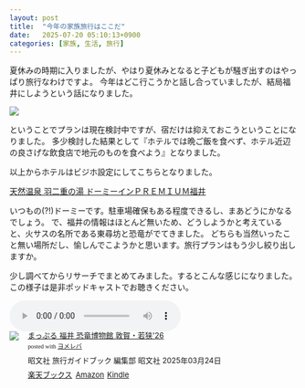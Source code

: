 ```yaml
---
layout: post
title:  "今年の家族旅行はここだ"
date:   2025-07-20 05:10:13+0900
categories: [家族, 生活, 旅行]
---
```

夏休みの時期に入りましたが、やはり夏休みとなると子どもが騒ぎ出すのはやっぱり旅行なわけですよ。
今年はどこ行こうかと話し合っていましたが、結局福井にしようという話になりました。

![](/images/2025-07-20/planning.png)

<!-- more -->

ということでプランは現在検討中ですが、宿だけは抑えておこうということになりました。
多少検討した結果として『ホテルでは晩ご飯を食べず、ホテル近辺の良さげな飲食店で地元のものを食べよう』となりました。

以上からホテルはビジホ設定にしてこちらとなりました。

<a href="//af.moshimo.com/af/c/click?a_id=2091953&p_id=55&pc_id=55&pl_id=624&url=https%3A%2F%2Ftravel.rakuten.co.jp%2FHOTEL%2F172494%2F172494.html" rel="nofollow" referrerpolicy="no-referrer-when-downgrade" attributionsrc>天然温泉 羽二重の湯 ドーミーインＰＲＥＭＩＵＭ福井</a><img src="//i.moshimo.com/af/i/impression?a_id=2091953&p_id=55&pc_id=55&pl_id=624" width="1" height="1" style="border:none;" alt="" loading="lazy">

いつもの(?!)ドーミーです。駐車場確保もある程度できるし、まあどうにかなるでしょう。
で、福井の情報はほとんど無いため、どうしようかと考えていると、火サスの名所である東尋坊と恐竜がでてきました。
どちらも当然いったこと無い場所だし、愉しんでこようかと思います。旅行プランはもう少し絞り出しますか。

少し調べてからリサーチでまとめてみました。するとこんな感じになりました。この様子は是非ポッドキャストでお聴きください。

<audio controls>
    <source src="/audio/2025-07-20-plan.m4a" type="audio/mpeg">
    お使いのブラウザは audio 要素に対応していません。
</audio>

<div class="booklink-box" style="text-align:left;padding-bottom:20px;font-size:small;zoom: 1;overflow: hidden;"><div class="booklink-image" style="float:left;margin:0 15px 10px 0;"><a href="//af.moshimo.com/af/c/click?a_id=1175594&p_id=56&pc_id=56&pl_id=637&s_v=b5Rz2P0601xu&url=http%3A%2F%2Fbooks.rakuten.co.jp%2Frb%2F18139848%2F%3Frafcid%3Dwsc_b_bs_1051722217600006323" target="_blank" ><img src="https://thumbnail.image.rakuten.co.jp/@0_mall/book/cabinet/9413/9784398299413_1_4.jpg?_ex=200x200" style="border: none;" /></a><img src="//i.moshimo.com/af/i/impression?a_id=1175594&p_id=56&pc_id=56&pl_id=637" width="1" height="1" style="border:none;"></div><div class="booklink-info" style="line-height:120%;zoom: 1;overflow: hidden;"><div class="booklink-name" style="margin-bottom:10px;line-height:120%"><a href="//af.moshimo.com/af/c/click?a_id=1175594&p_id=56&pc_id=56&pl_id=637&s_v=b5Rz2P0601xu&url=http%3A%2F%2Fbooks.rakuten.co.jp%2Frb%2F18139848%2F%3Frafcid%3Dwsc_b_bs_1051722217600006323" target="_blank" >まっぷる 福井 恐竜博物館 敦賀・若狭'26</a><img src="//i.moshimo.com/af/i/impression?a_id=1175594&p_id=56&pc_id=56&pl_id=637" width="1" height="1" style="border:none;"><div class="booklink-powered-date" style="font-size:8pt;margin-top:5px;font-family:verdana;line-height:120%">posted with <a href="https://yomereba.com" rel="nofollow" target="_blank">ヨメレバ</a></div></div><div class="booklink-detail" style="margin-bottom:5px;">昭文社 旅行ガイドブック 編集部 昭文社 2025年03月24日    </div><div class="booklink-link2" style="margin-top:10px;"><div class="shoplinkrakuten" style="display:inline;margin-right:5px"><a href="//af.moshimo.com/af/c/click?a_id=1175594&p_id=56&pc_id=56&pl_id=637&s_v=b5Rz2P0601xu&url=http%3A%2F%2Fbooks.rakuten.co.jp%2Frb%2F18139848%2F%3Frafcid%3Dwsc_b_bs_1051722217600006323" target="_blank" >楽天ブックス</a><img src="//i.moshimo.com/af/i/impression?a_id=1175594&p_id=56&pc_id=56&pl_id=637" width="1" height="1" style="border:none;"></div><div class="shoplinkamazon" style="display:inline;margin-right:5px"><a href="//af.moshimo.com/af/c/click?a_id=920708&p_id=170&pc_id=185&pl_id=4062&s_v=b5Rz2P0601xu&url=https%3A%2F%2Fwww.amazon.co.jp%2Fexec%2Fobidos%2FASIN%2F4398299416" target="_blank" >Amazon</a></div><div class="shoplinkkindle" style="display:inline;margin-right:5px"><a href="//af.moshimo.com/af/c/click?a_id=920708&p_id=170&pc_id=185&pl_id=4062&s_v=b5Rz2P0601xu&url=https%3A%2F%2Fwww.amazon.co.jp%2Fgp%2Fsearch%3Fkeywords%3D%25E3%2581%25BE%25E3%2581%25A3%25E3%2581%25B7%25E3%2582%258B%2520%25E7%25A6%258F%25E4%25BA%2595%2520%25E6%2581%2590%25E7%25AB%259C%25E5%258D%259A%25E7%2589%25A9%25E9%25A4%25A8%2520%25E6%2595%25A6%25E8%25B3%2580%25E3%2583%25BB%25E8%258B%25A5%25E7%258B%25AD%252726%26__mk_ja_JP%3D%2583J%2583%255E%2583J%2583i%26url%3Dnode%253D2275256051" target="_blank" >Kindle</a></div>                              	  	  	  	  	</div></div><div class="booklink-footer" style="clear: left"></div></div>
